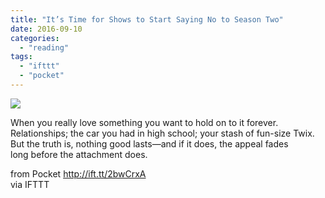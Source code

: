 ```yaml
---
title: "It’s Time for Shows to Start Saying No to Season Two"
date: 2016-09-10
categories: 
  - "reading"
tags: 
  - "ifttt"
  - "pocket"
---
```


![](images/2bQTiJu)  
  
When you really love something you want to hold on to it forever. Relationships; the car you had in high school; your stash of fun-size Twix. But the truth is, nothing good lasts—and if it does, the appeal fades long before the attachment does.  
  
from Pocket http://ift.tt/2bwCrxA  
via IFTTT

